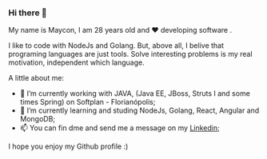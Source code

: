 ### Hi there 👋

My name is Maycon, I am 28 years old and :heart: developing software .

I like to code with NodeJs and Golang. But, above all, I belive that programing languages are just tools. Solve interesting problems is my real motivation, independent which language.

A little about me:

- 🔭 I’m currently working with JAVA, (Java EE, JBoss, Struts I and some times Spring) on Softplan - Florianópolis;
- 🌱 I’m currently learning and studing NodeJs, Golang, React, Angular and MongoDB;
- 📫 You can fin dme and send me a message on my [Linkedin](https://www.linkedin.com/in/maycon-de-souza-485114164/);  

I hope you enjoy my Github profile :)

